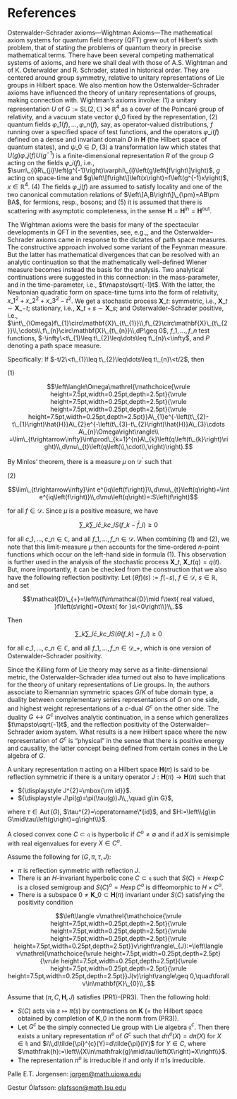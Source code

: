 # References

Osterwalder–Schrader axioms—Wightman Axioms—The mathematical axiom systems for quantum field theory (QFT) grew out of Hilbert’s sixth problem, that of stating the problems of quantum theory in precise mathematical terms. There have been several competing mathematical systems of axioms, and here we shall deal with those of A.S. Wightman and of K. Osterwalder and R. Schrader, stated in historical order. They are centered around group symmetry, relative to unitary representations of Lie groups in Hilbert space. We also mention how the Osterwalder–Schrader axioms have influenced the theory of unitary representations of groups, making connection with. Wightman’s axioms involve: (1) a unitary representation $U$ of $G:=\mathrm{SL}\left(2,\mathbb{C}\right)\rtimes\mathbb{R}^{4}$ as a cover of the Poincaré group of relativity, and a vacuum state vector $\psi\_{0}$ fixed by the representation, (2) quantum fields $\varphi\_{1}\left(f\right),\dots,\varphi\_{n}\left(f\right)$, say, as operator-valued distributions, $f$ running over a specified space of test functions, and the operators $\varphi\_{i}\left(f\right)$ defined on a dense and invariant domain $D$ in $\mathbf{H}$ (the Hilbert space of quantum states), and $\psi\_{0}\in D$, (3) a transformation law which states that $U\left(g\right)\varphi\_{j}\left(f\right)U\left(g^{-1}\right)$ is a finite-dimensional representation $R$ of the group $G$ acting on the fields $\varphi\_{i}\left(f\right)$, i.e., $\sum\_{i}R\_{ji}\left(g^{-1}\right)\varphi\_{i}\left(g\left\[f\right\]\right)$, $g$ acting on space-time and $g\left\[f\right\]\left(x\right)=f\left(g^{-1}x\right)$, $x\in\mathbb{R}^{4}$. (4) The fields $\varphi\_{j}\left(f\right)$ are assumed to satisfy locality and one of the two canonical commutation relations of $\left\[A,B\right\]\_{\pm}=AB\pm BA$, for fermions, resp., bosons; and (5) it is assumed that there is scattering with asymptotic completeness, in the sense $\mathbf{H}=\mathbf{H}^{\text{in}}=\mathbf{H}^{\text{out}}$.

The Wightman axioms were the basis for many of the spectacular developments in QFT in the seventies, see, e.g.,, and the Osterwalder–Schrader axioms came in response to the dictates of path space measures. The constructive approach involved some variant of the Feynman measure. But the latter has mathematical divergences that can be resolved with an analytic continuation so that the mathematically well-defined Wiener measure becomes instead the basis for the analysis. Two analytical continuations were suggested in this connection: in the mass-parameter, and in the time-parameter, i.e., $t\mapsto\sqrt{-1}t$. With the latter, the Newtonian quadratic form on space-time turns into the form of relativity, $x\_{1}^{2}+x\_{2}^{2}+x\_{3}^{2}-t^{2}$. We get a stochastic process $\mathbf{X}\_{t}$: symmetric, i.e., $\mathbf{X}\_{t}\sim\mathbf{X}\_{-t}$; stationary, i.e., $\mathbf{X}\_{t+s}\sim\mathbf{X}\_{s}$; and Osterwalder–Schrader positive, i.e., $\int\_{\Omega}f\_{1}\circ\mathbf{X}\_{t\_{1}}\\,f\_{2}\circ\mathbf{X}\_{t\_{2}}\\,\cdots\\,f\_{n}\circ\mathbf{X}\_{t\_{n}}\\,dP\geq 0$, $f\_{1},\dots,f\_{n}$ test functions, $-\infty\<t\_{1}\leq t\_{2}\leq\dots\leq t\_{n}\<\infty$, and $P$ denoting a path space measure.

Specifically: If $-t/2\<t\_{1}\leq t\_{2}\leq\dots\leq t\_{n}\<t/2$, then

(1) 

$$\left\langle\Omega\mathrel{\mathchoice{\vrule height=7.5pt,width=0.25pt,depth=2.5pt}{\vrule height=7.5pt,width=0.25pt,depth=2.5pt}{\vrule height=7.5pt,width=0.25pt,depth=2.5pt}{\vrule height=7.5pt,width=0.25pt,depth=2.5pt}}A\_{1}e^{-\left(t\_{2}-t\_{1}\right)\hat{H}}A\_{2}e^{-\left(t\_{3}-t\_{2}\right)\hat{H}}A\_{3}\cdots A\_{n}\Omega\right\rangle\\ =\lim\_{t\rightarrow\infty}\int\prod\_{k=1}^{n}A\_{k}\left(q\left(t\_{k}\right)\right)\\,d\mu\_{t}\left(q\left(\\,\cdot\\,\right)\right).$$  

By Minlos’ theorem, there is a measure $\mu$ on $\mathcal{D}^{\prime}$ such that

(2) 

$$\lim\_{t\rightarrow\infty}\int e^{iq\left(f\right)}\\,d\mu\_{t}\left(q\right)=\int e^{iq\left(f\right)}\\,d\mu\left(q\right)=:S\left(f\right)$$  

for all $f\in\mathcal{D}$. Since $\mu$ is a positive measure, we have

$$\sum\_{k}\sum\_{l}\bar{c}\_{k}c\_{l}S\left(f\_{k}-\bar{f}\_{l}\right)\geq 0$$  

for all $c\_{1},\dots,c\_{n}\in\mathbb{C}$, and all $f\_{1},\dots,f\_{n}\in\mathcal{D}$. When combining (1) and (2), we note that this limit-measure $\mu$ then accounts for the time-ordered $n$-point functions which occur on the left-hand side in formula (1). This observation is further used in the analysis of the stochastic process $\mathbf{X}\_{t}$, $\mathbf{X}\_{t}\left(q\right)=q\left(t\right)$. But, more importantly, it can be checked from the construction that we also have the following reflection positivity: Let $\left(\theta f\right)\left(s\right):=f\left(-s\right)$, $f\in\mathcal{D}$, $s\in\mathbb{R}$, and set

$$\mathcal{D}\_{+}=\left\\{f\in\mathcal{D}\mid f\text{ real valued, }f\left(s\right)=0\text{ for }s\<0\right\\}\\,.$$  

Then

$$\sum\_{k}\sum\_{l}\bar{c}\_{k}c\_{l}S\left(\theta\left(f\_{k}\right)-f\_{l}\right)\geq 0$$  

for all $c\_{1},\dots,c\_{n}\in\mathbb{C}$, and all $f\_{1},\dots,f\_{n}\in\mathcal{D}\_{+}$, which is one version of Osterwalder–Schrader positivity.

Since the Killing form of Lie theory may serve as a finite-dimensional metric, the Osterwalder–Schrader idea turned out also to have implications for the theory of unitary representations of Lie groups. In, the authors associate to Riemannian symmetric spaces $G/K$ of tube domain type, a duality between complementary series representations of $G$ on one side, and highest weight representations of a $c$-dual $G^{c}$ on the other side. The duality $G\leftrightarrow G^{c}$ involves analytic continuation, in a sense which generalizes $t\mapsto\sqrt{-1}t$, and the reflection positivity of the Osterwalder–Schrader axiom system. What results is a new Hilbert space where the new representation of $G^{c}$ is “physical” in the sense that there is positive energy and causality, the latter concept being defined from certain cones in the Lie algebra of $G$.

A unitary representation $\pi$ acting on a Hilbert space $\mathbf{H}(\pi)$ is said to be reflection symmetric if there is a unitary operator $J:\mathbf{H}(\pi)\rightarrow\mathbf{H}(\pi)$ such that

* ${\displaystyle J^{2}=\mbox{\rm id}}$.
* ${\displaystyle J\pi(g)=\pi(\tau(g))J\\,,\quad g\in G}$,

where $\tau\in\operatorname{Aut}\left(G\right)$, $\tau^{2}=\operatorname\*{id}$, and $H:=\left\\{g\in G\mid\tau\left(g\right)=g\right\\}$.

A closed convex cone $C\subset\mathfrak{q}$ is hyperbolic if $C^{o}\not=\emptyset$ and if $\operatorname{ad}X$ is semisimple with real eigenvalues for every $X\in C^{o}$.

Assume the following for $(G,\pi,\tau,J)$:

* $\pi$ is reflection symmetric with reflection $J$.
* There is an $H$-invariant hyperbolic cone $C\subset\mathfrak{q}$ such that $S(C)=H\exp C$ is a closed semigroup and $S(C)^{o}=H\exp C^{o}$ is diffeomorphic to $H\times C^{o}$.
* There is a subspace ${0}\not=\mathbf{K}\_{0}\subset\mathbf{H}(\pi)$ invariant under $S(C)$ satisfying the positivity condition

$$\left\langle v\mathrel{\mathchoice{\vrule height=7.5pt,width=0.25pt,depth=2.5pt}{\vrule height=7.5pt,width=0.25pt,depth=2.5pt}{\vrule height=7.5pt,width=0.25pt,depth=2.5pt}{\vrule height=7.5pt,width=0.25pt,depth=2.5pt}}v\right\rangle\_{J}:=\left\langle v\mathrel{\mathchoice{\vrule height=7.5pt,width=0.25pt,depth=2.5pt}{\vrule height=7.5pt,width=0.25pt,depth=2.5pt}{\vrule height=7.5pt,width=0.25pt,depth=2.5pt}{\vrule height=7.5pt,width=0.25pt,depth=2.5pt}}J(v)\right\rangle\geq 0,\quad\forall v\in\mathbf{K}\_{0}\\,.$$

Assume that $(\pi,C,\mathbf{H},J)$ satisfies (PR1)–(PR3). Then the following hold:

* $S(C)$ acts via $s\mapsto\tilde{\pi}(s)$ by contractions on $\mathbf{K}$ ($=$ the Hilbert space obtained by completion of $\mathbf{K}\_{0}$ in the norm from (PR3)).
* Let $G^{c}$ be the simply connected Lie group with Lie algebra $\mathfrak{g}^{c}$. Then there exists a unitary representation $\tilde{\pi}^{c}$ of $G^{c}$ such that $d\tilde{\pi}^{c}(X)=d\tilde{\pi}(X)$ for $X\in\mathfrak{h}$ and $i\\,d\tilde{\pi}^{c}(Y)=d\tilde{\pi}(iY)$ for $Y\in C$, where $\mathfrak{h}:=\left\\{X\in\mathfrak{g}\mid\tau\left(X\right)=X\right\\}$.
* The representation $\tilde{\pi}^{c}$ is irreducible if and only if $\tilde{\pi}$ is irreducible.

Palle E.T. Jorgensen: jorgen@math.uiowa.edu

Gestur Ólafsson: olafsson@math.lsu.edu
